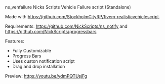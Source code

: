 ns_vehfailure
Nicks Scripts Vehicle Failure script
(Standalone)

Made with https://github.com/StockholmCityRP/fivem-realisticvehiclescript.

Requirements: https://github.com/NickScripts/ns_notify and https://github.com/NickScripts/progressbars

Features: 
- Fully Customizable
- Progress Bars
- Uses custon notification script
- Drag and drop installation

Preview: https://youtu.be/ydmPQTUsjFg
